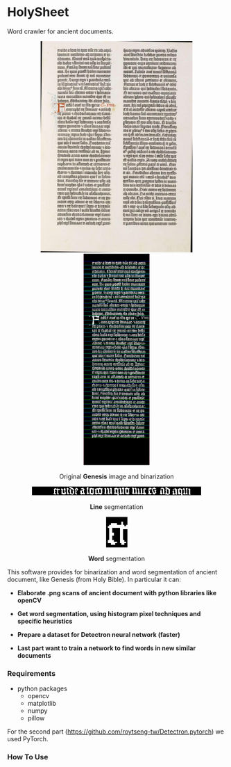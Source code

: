 # HolySheet
Word crawler for ancient documents.

<div align="center">

<div>
<img src="demoImages/Gut-24.png" width="350px" float="left"/>

<img src="demoImages/binarizedColumn.png" width="152px" float="right"/> 
</div>

Original <b>Genesis</b> image and binarization 

<img src="demoImages/binarizedRow.png"/>

<b>Line</b> segmentation

<img src="demoImages/binarizedWord.png"/>

<b>Word</b> segmentation

</div>

This software provides for binarization and word segmentation of ancient document,
like Genesis (from Holy Bible). In particular it can:

- **Elaborate .png scans of ancient document with python libraries like openCV**

- **Get word segmentation, using histogram pixel techniques and specific heuristics**

- **Prepare a dataset for Detectron neural network (faster)**

- **Last part want to train a network to find words in new similar documents**

### Requirements

- python packages
    - opencv
    - matplotlib
    - numpy
    - pillow

For the second part (https://github.com/roytseng-tw/Detectron.pytorch) we used PyTorch.

### How To Use